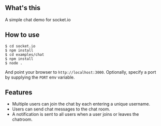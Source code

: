 ## What's this

A simple chat demo for socket.io

## How to use

```
$ cd socket.io
$ npm install
$ cd examples/chat
$ npm install
$ node .
```

And point your browser to `http://localhost:3000`. Optionally, specify
a port by supplying the `PORT` env variable.

## Features

- Multiple users can join the chat by each entering a unique username.
- Users can send chat messages to the chat room.
- A notification is sent to all users when a user joins or leaves
the chatroom.
